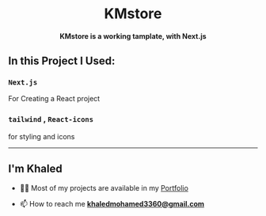 <h1 align="center"> KMstore </h1>

<h4 align="center"> KMstore is a working tamplate, with Next.js </h4>

## In this Project I Used:

### `Next.js`

For Creating a React project

###  `tailwind` , `React-icons`
for styling and icons 

<hr/>

## I'm Khaled

- 👨‍💻 Most of my projects are available in my [Portfolio](https://khaledmasry0.github.io/Portfolio/)

<!-- - 📝 I usually write useful articles on [LinkedIn](https://www.linkedin.com//), [Facebook](https://www.facebook.com/), [Telegram](https://t.me/) -->

- 📫 How to reach me **khaledmohamed3360@gmail.com**
